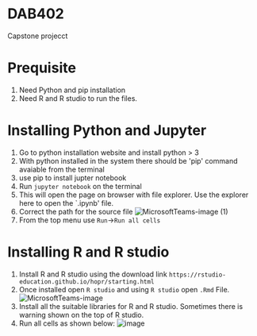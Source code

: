 # DAB402
Capstone projecct

# Prequisite
1. Need Python and pip installation
2. Need R and R studio to run the files.

# Installing Python and Jupyter
1. Go to python installation website and install python > 3
2. With python installed in the system there should be 'pip' command avaiable from the terminal
3. use pip to install jupter notebook 
4. Run `jupyter notebook` on the terminal
5. This will open the page on browser with file explorer. Use the explorer here to open the `.ipynb' file.
6. Correct the path for the source file
![MicrosoftTeams-image (1)](https://user-images.githubusercontent.com/9460937/137208874-01e4aa06-d2ff-4c30-9b07-44bfb10c474e.png)
8. From the top menu use `Run`->`Run all cells`


# Installing R and R studio
1. Install R and R studio using the download link `https://rstudio-education.github.io/hopr/starting.html`
2. Once installed open `R studio` and using `R studio` open `.Rmd` File.
  ![MicrosoftTeams-image](https://user-images.githubusercontent.com/9460937/137208913-7bc6655b-b505-4201-886f-9990f837b0f9.png)
3. Install all the suitable libraries for R and R studio. Sometimes there is warning shown on the top of R studio.
4. Run all cells as shown below:
  ![image](https://user-images.githubusercontent.com/9460937/137209382-c79db713-3999-4377-abab-c31ce8b6306d.png)



